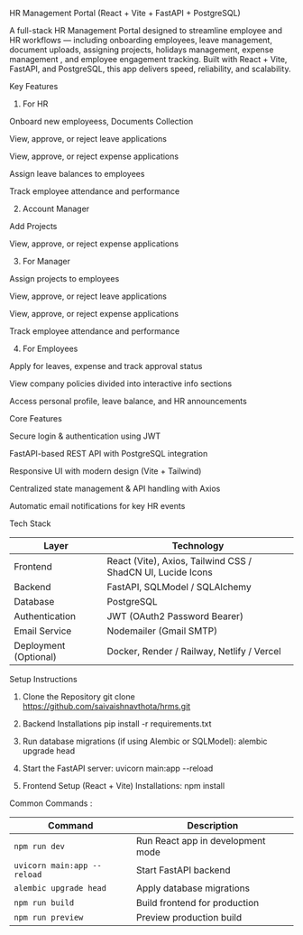 HR Management Portal (React + Vite + FastAPI + PostgreSQL)

A full-stack HR Management Portal designed to streamline employee and HR workflows — including onboarding employees, leave management, document uploads, assigning projects, holidays management, expense management , and employee engagement tracking.
Built with React + Vite, FastAPI, and PostgreSQL, this app delivers speed, reliability, and scalability.


Key Features

1. For HR

Onboard new employeess, Documents Collection

View, approve, or reject leave applications

View, approve, or reject expense applications

Assign leave balances to employees

Track employee attendance and performance

2. Account Manager 

Add Projects 

View, approve, or reject expense applications

3. For Manager

Assign projects to employees

View, approve, or reject leave applications

View, approve, or reject expense applications

Track employee attendance and performance

4. For Employees

Apply for leaves, expense and track approval status

View company policies divided into interactive info sections

Access personal profile, leave balance, and HR announcements

Core Features

Secure login & authentication using JWT

FastAPI-based REST API with PostgreSQL integration

Responsive UI with modern design (Vite + Tailwind)

Centralized state management & API handling with Axios

Automatic email notifications for key HR events

Tech Stack

| Layer                     | Technology                                                  |
| ------------------------- | ----------------------------------------------------------- |
| Frontend                  | React (Vite), Axios, Tailwind CSS / ShadCN UI, Lucide Icons |
| Backend                   | FastAPI, SQLModel / SQLAlchemy                              |
| Database                  | PostgreSQL                                                  |
| Authentication            | JWT (OAuth2 Password Bearer)                                |
| Email Service             | Nodemailer (Gmail SMTP)                                     |
| Deployment (Optional)     | Docker, Render / Railway, Netlify / Vercel                  |

Setup Instructions
1. Clone the Repository
git clone https://github.com/saivaishnavthota/hrms.git

2. Backend Installations
pip install -r requirements.txt

3. Run database migrations (if using Alembic or SQLModel):
alembic upgrade head

4. Start the FastAPI server:
uvicorn main:app --reload

5. Frontend Setup (React + Vite) 
   Installations: npm install

Common Commands :

| Command                     | Description                       |
| --------------------------- | --------------------------------- |
| `npm run dev`               | Run React app in development mode |
| `uvicorn main:app --reload` | Start FastAPI backend             |
| `alembic upgrade head`      | Apply database migrations         |
| `npm run build`             | Build frontend for production     |
| `npm run preview`           | Preview production build          |

